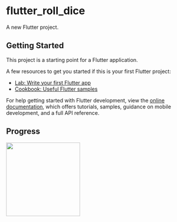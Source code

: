 # flutter_roll_dice

A new Flutter project.

## Getting Started

This project is a starting point for a Flutter application.

A few resources to get you started if this is your first Flutter project:

- [Lab: Write your first Flutter app](https://docs.flutter.dev/get-started/codelab)
- [Cookbook: Useful Flutter samples](https://docs.flutter.dev/cookbook)

For help getting started with Flutter development, view the
[online documentation](https://docs.flutter.dev/), which offers tutorials,
samples, guidance on mobile development, and a full API reference.

## Progress
<img src="https://github.com/ravraw/flutter_roll_dice/assets/32376706/99ffc5e1-b4e1-4a87-9150-f967ca1816c7" width="200" height="auto"/>
